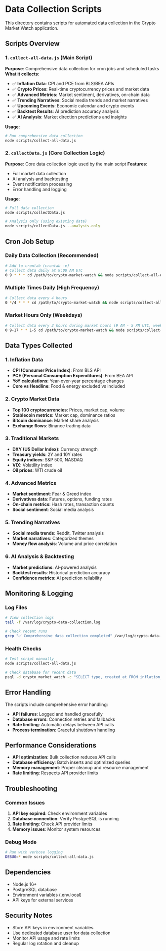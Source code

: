 # Data Collection Scripts

This directory contains scripts for automated data collection in the Crypto Market Watch application.

## Scripts Overview

### 1. `collect-all-data.js` (Main Script)
**Purpose**: Comprehensive data collection for cron jobs and scheduled tasks
**What it collects**:
- ✅ **Inflation Data**: CPI and PCE from BLS/BEA APIs
- ✅ **Crypto Prices**: Real-time cryptocurrency prices and market data
- ✅ **Advanced Metrics**: Market sentiment, derivatives, on-chain data
- ✅ **Trending Narratives**: Social media trends and market narratives
- ✅ **Upcoming Events**: Economic calendar and crypto events
- ✅ **Backtest Results**: AI prediction accuracy analysis
- ✅ **AI Analysis**: Market direction predictions and insights

**Usage**:
```bash
# Run comprehensive data collection
node scripts/collect-all-data.js
```

### 2. `collectData.js` (Core Collection Logic)
**Purpose**: Core data collection logic used by the main script
**Features**:
- Full market data collection
- AI analysis and backtesting
- Event notification processing
- Error handling and logging

**Usage**:
```bash
# Full data collection
node scripts/collectData.js

# Analysis only (using existing data)
node scripts/collectData.js --analysis-only
```

## Cron Job Setup

### Daily Data Collection (Recommended)
```bash
# Add to crontab (crontab -e)
# Collect data daily at 9:00 AM UTC
0 9 * * * cd /path/to/crypto-market-watch && node scripts/collect-all-data.js >> /var/log/crypto-data-collection.log 2>&1
```

### Multiple Times Daily (High Frequency)
```bash
# Collect data every 4 hours
0 */4 * * * cd /path/to/crypto-market-watch && node scripts/collect-all-data.js >> /var/log/crypto-data-collection.log 2>&1
```

### Market Hours Only (Weekdays)
```bash
# Collect data every 2 hours during market hours (9 AM - 5 PM UTC, weekdays only)
0 9-17 * * 1-5 cd /path/to/crypto-market-watch && node scripts/collect-all-data.js >> /var/log/crypto-data-collection.log 2>&1
```

## Data Types Collected

### 1. **Inflation Data**
- **CPI (Consumer Price Index)**: From BLS API
- **PCE (Personal Consumption Expenditures)**: From BEA API
- **YoY calculations**: Year-over-year percentage changes
- **Core vs Headline**: Food & energy excluded vs included

### 2. **Crypto Market Data**
- **Top 100 cryptocurrencies**: Prices, market cap, volume
- **Stablecoin metrics**: Market cap, dominance ratios
- **Bitcoin dominance**: Market share analysis
- **Exchange flows**: Binance trading data

### 3. **Traditional Markets**
- **DXY (US Dollar Index)**: Currency strength
- **Treasury yields**: 2Y and 10Y rates
- **Equity indices**: S&P 500, NASDAQ
- **VIX**: Volatility index
- **Oil prices**: WTI crude oil

### 4. **Advanced Metrics**
- **Market sentiment**: Fear & Greed index
- **Derivatives data**: Futures, options, funding rates
- **On-chain metrics**: Hash rates, transaction counts
- **Social sentiment**: Social media analysis

### 5. **Trending Narratives**
- **Social media trends**: Reddit, Twitter analysis
- **Market narratives**: Categorized themes
- **Money flow analysis**: Volume and price correlation

### 6. **AI Analysis & Backtesting**
- **Market predictions**: AI-powered analysis
- **Backtest results**: Historical prediction accuracy
- **Confidence metrics**: AI prediction reliability

## Monitoring & Logging

### Log Files
```bash
# View collection logs
tail -f /var/log/crypto-data-collection.log

# Check recent runs
grep "✅ Comprehensive data collection completed" /var/log/crypto-data-collection.log
```

### Health Checks
```bash
# Test script manually
node scripts/collect-all-data.js

# Check database for recent data
psql -d crypto_market_watch -c "SELECT type, created_at FROM inflation_data ORDER BY created_at DESC LIMIT 5;"
```

## Error Handling

The scripts include comprehensive error handling:
- **API failures**: Logged and handled gracefully
- **Database errors**: Connection retries and fallbacks
- **Rate limiting**: Automatic delays between API calls
- **Process termination**: Graceful shutdown handling

## Performance Considerations

- **API optimization**: Bulk collection reduces API calls
- **Database efficiency**: Batch inserts and optimized queries
- **Memory management**: Proper cleanup and resource management
- **Rate limiting**: Respects API provider limits

## Troubleshooting

### Common Issues
1. **API key expired**: Check environment variables
2. **Database connection**: Verify PostgreSQL is running
3. **Rate limiting**: Check API provider limits
4. **Memory issues**: Monitor system resources

### Debug Mode
```bash
# Run with verbose logging
DEBUG=* node scripts/collect-all-data.js
```

## Dependencies

- Node.js 16+
- PostgreSQL database
- Environment variables (.env.local)
- API keys for external services

## Security Notes

- Store API keys in environment variables
- Use dedicated database user for data collection
- Monitor API usage and rate limits
- Regular log rotation and cleanup
